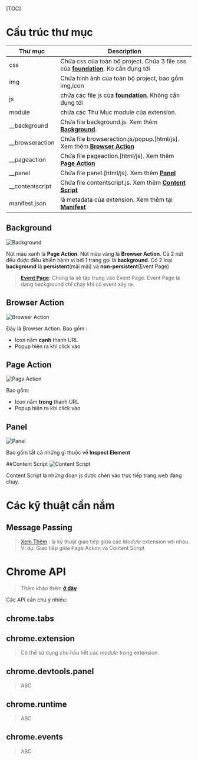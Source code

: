 
[TOC]

# Cấu trúc thư mục

Thư mục     | Description
--------    | ---
css         | Chứa css của toàn bộ project. Chứa 3 file css của [**foundation**][foundation]. Ko cần đụng tới
img         | Chứa hình ảnh của toàn bộ project, bao gồm img,icon
js          | chứa các file js của [**foundation**][foundation]. Không cần đụng tới
module      | chứa các Thư Mục module của extension.
__background | Chứa file background.js. Xem thêm [**Background**][1].
__browseraction | Chứa file browseraction.js/popup.[html/js]. Xem thêm [**Browser Action**][2]
__pageaction | Chứa file pageaction.[html/js]. Xem thêm [**Page Action**][3]
__panel | Chứa file panel.[html/js]. Xem thêm [**Panel**][4]
__contentscript | Chứa file contentscript.js. Xem thêm [**Content Script**][5]
manifest.json          | là metadata của extension. Xem thêm tại [**Manifest**][manifest]

## Background

![Background]( https://developer.chrome.com/static/images/overview/arch-1.gif)

Nút màu xanh là **Page Action**. Nút màu vàng là **Browser Action**. Cả 2 nút đều được điều khiển hành vi bởi 1 trang gọi là **background**. Có 2 loại **background** là **persistent**(mãi mãi) và **non-persistent**(Event Page)

> [**Event Page**][eventpage]: Chúng ta sẽ tập trung vào Event Page. Event Page là dạng background chỉ chạy khi có event xảy ra. 

## Browser Action
![Browser Action](https://developer.chrome.com/static/images/overview/browser-action-with-popup.png)

Đây là Browser Action. Bao gồm :

 - Icon nằm **cạnh** thanh URL
 - Popup hiện ra khi click vào

## Page Action
![Page Action](https://developer.chrome.com/static/images/overview/page-action.png)

Bao gồm:

 - Icon nằm **trong** thanh URL
 - Popup hiện ra khi click vào

## Panel
![Panel](http://i.stack.imgur.com/Yo8VK.png)

Bao gồm tất cả những gì thuộc về **Inspect Element**

##Content Script
![Content Script](https://developer.chrome.com/static/images/overview/arch-3.gif)

Content Script là những đoạn js được chèn vào trực tiếp trang web đang chạy.

# Các kỹ thuật cần nắm
## Message Passing
> [Xem Thêm][message-passing] : là kỹ thuật giao tiếp giữa các *Module* extension với nhau. 
> Ví dụ: Giao tiếp giữa Page Action và Content Script

# Chrome API
>Thảm khảo thêm [**ở đây**][chrome-api]

Các API cần chú ý nhiều:
## chrome.tabs

## chrome.extension
>Có thể sử dụng cho hầu hết các *module* trong extension.

## chrome.devtools.panel
> ABC

## chrome.runtime
> ABC

## chrome.events
>ABC

[1]:#background
[2]:#browser-action
[3]:#page-action
[4]:#panel
[5]:#content-script
[manifest]:https://developer.chrome.com/extensions/manifest
[foundation]:http://foundation.zurb.com/docs/
[eventpage]:https://developer.chrome.com/extensions/event_pages
[chrome-api]:https://developer.chrome.com/extensions/api_index
[message-passing]: https://developer.chrome.com/extensions/messaging
